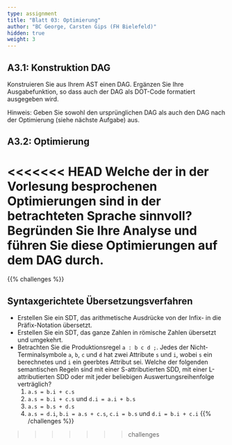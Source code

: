 ```yaml
---
type: assignment
title: "Blatt 03: Optimierung"
author: "BC George, Carsten Gips (FH Bielefeld)"
hidden: true
weight: 3
---
```



## A3.1: Konstruktion DAG

Konstruieren Sie aus Ihrem AST einen DAG. Ergänzen Sie Ihre Ausgabefunktion, so dass auch
der DAG als DOT-Code formatiert ausgegeben wird.

Hinweis: Geben Sie sowohl den ursprünglichen DAG als auch den DAG nach der Optimierung (siehe
nächste Aufgabe) aus.


## A3.2: Optimierung

<<<<<<< HEAD
Welche der in der Vorlesung besprochenen Optimierungen sind in der betrachteten Sprache sinnvoll?
Begründen Sie Ihre Analyse und führen Sie diese Optimierungen auf dem DAG durch.
=======


{{% challenges %}}
## Syntaxgerichtete Übersetzungsverfahren

*   Erstellen Sie ein SDT, das arithmetische Ausdrücke von der Infix- in die Präfix-Notation übersetzt.
*   Erstellen Sie ein SDT, das ganze Zahlen in römische Zahlen übersetzt und umgekehrt.
*   Betrachten Sie die Produktionsregel `a : b c d ;`. Jedes der Nicht-Terminalsymbole `a`, `b`, `c` und
    `d` hat zwei Attribute `s` und `i`, wobei `s` ein berechnetes und `i` ein geerbtes Attribut sei.
    Welche der folgenden semantischen Regeln sind mit einer S-attributierten SDD, mit einer L-attributierten
    SDD oder mit jeder beliebigen Auswertungsreihenfolge verträglich?
    1.  `a.s = b.i + c.s`
    2.  `a.s = b.i + c.s` und `d.i = a.i + b.s`
    3.  `a.s = b.s + d.s`
    4.  `a.s = d.i`, `b.i = a.s + c.s`, `c.i = b.s` und `d.i = b.i + c.i`
{{% /challenges %}}
>>>>>>> challenges
